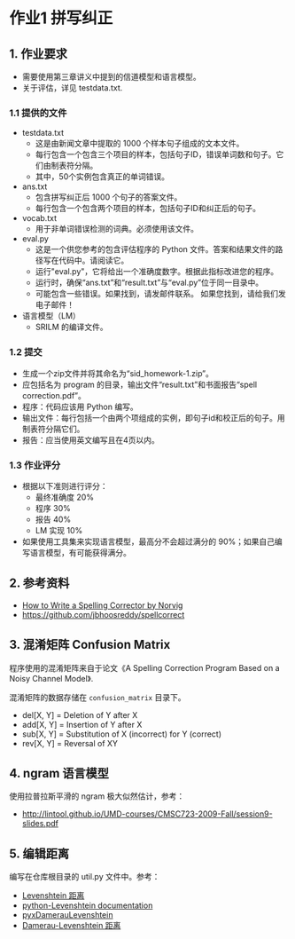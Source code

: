 # 作业1 拼写纠正

## 1. 作业要求

- 需要使用第三章讲义中提到的信道模型和语言模型。
- 关于评估，详见 testdata.txt.

### 1.1 提供的文件

- testdata.txt
    - 这是由新闻文章中提取的 1000 个样本句子组成的文本文件。
    - 每行包含一个包含三个项目的样本，包括句子ID，错误单词数和句子。它们由制表符分隔。
    - 其中，50个实例包含真正的单词错误。
- ans.txt
    - 包含拼写纠正后 1000 个句子的答案文件。
    - 每行包含一个包含两个项目的样本，包括句子ID和纠正后的句子。
- vocab.txt
    - 用于非单词错误检测的词典。必须使用该文件。
- eval.py
    - 这是一个供您参考的包含评估程序的 Python 文件。答案和结果文件的路径写在代码中。请阅读它。
    - 运行"eval.py"，它将给出一个准确度数字。根据此指标改进您的程序。
    - 运行时，确保“ans.txt”和“result.txt”与“eval.py”位于同一目录中。
    - 可能包含一些错误。如果找到，请发邮件联系。
如果您找到，请给我们发电子邮件！
- 语言模型（LM）
    - SRILM 的编译文件。

### 1.2 提交
- 生成一个zip文件并将其命名为“sid_homework-1.zip”。
- 应包括名为 program 的目录，输出文件“result.txt”和书面报告“spell correction.pdf”。
- 程序：代码应该用 Python 编写。
- 输出文件：每行包括一个由两个项组成的实例，即句子id和校正后的句子。用制表符分隔它们。
- 报告：应当使用英文编写且在4页以内。

### 1.3 作业评分
- 根据以下准则进行评分：
    - 最终准确度 20%
    - 程序 30%
    - 报告 40%
    - LM 实现 10%
- 如果使用工具集来实现语言模型，最高分不会超过满分的 90%；如果自己编写语言模型，有可能获得满分。

## 2. 参考资料

- [How to Write a Spelling Corrector by Norvig](
https://norvig.com/spell-correct.html)
- https://github.com/jbhoosreddy/spellcorrect

## 3. 混淆矩阵 Confusion Matrix

程序使用的混淆矩阵来自于论文《A Spelling Correction Program Based on a Noisy Channel Model》.

混淆矩阵的数据存储在 `confusion_matrix` 目录下。
- del[X, Y] = Deletion of Y after X
- add[X, Y] = Insertion of Y after X
- sub[X, Y] = Substitution of X (incorrect) for Y (correct)
- rev[X, Y] = Reversal of XY

## 4. ngram 语言模型

使用拉普拉斯平滑的 ngram 极大似然估计，参考：
- http://lintool.github.io/UMD-courses/CMSC723-2009-Fall/session9-slides.pdf

## 5. 编辑距离

编写在仓库根目录的 util.py 文件中。参考：
- [Levenshtein 距离](https://en.wikipedia.org/wiki/Levenshtein_distance)
- [python-Levenshtein documentation](https://rawgit.com/ztane/python-Levenshtein/master/docs/Levenshtein.html)
- [pyxDamerauLevenshtein](https://pypi.org/project/pyxDamerauLevenshtein/)
- [Damerau-Levenshtein 距离](https://en.wikipedia.org/wiki/Damerau–Levenshtein_distance)